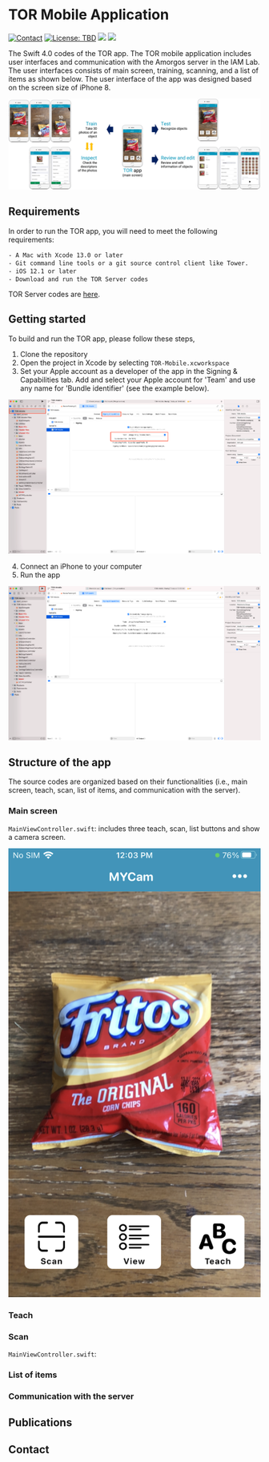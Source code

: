 # TOR Mobile Application
<a href="https://jonggi.github.io"><img src="https://img.shields.io/badge/contact-Jonggi Hong-blue.svg?style=flat" alt="Contact"/></a>
<a href="LICENSE.md"><img src="https://img.shields.io/badge/license-TBD-red.svg?style=flat" alt="License: TBD"/></a>
<img src="https://img.shields.io/badge/platform-ios-green"/> 
<img src="https://img.shields.io/badge/language-swift 4.0-lightblue"/>

The Swift 4.0 codes of the TOR app. The TOR mobile application includes user interfaces and communication with the Amorgos server in the IAM Lab.
The user interfaces consists of main screen, training, scanning, and a list of items as shown below. The user interface of the app was designed based on the screen size of iPhone 8.

<p align="center">
  <img src="Docs/overview.jpg" alt="Overview of the TOR app">
</p>

## Requirements
In order to run the TOR app, you will need to meet the following requirements:
```
- A Mac with Xcode 13.0 or later
- Git command line tools or a git source control client like Tower. 
- iOS 12.1 or later
- Download and run the TOR Server codes
```
TOR Server codes are [here](https://github.com/IAMLabUMD/TORApp-Server).

## Getting started
To build and run the TOR app, please follow these steps,
1. Clone the repository
2. Open the project in Xcode by selecting `TOR-Mobile.xcworkspace`
3. Set your Apple account as a developer of the app in the Signing & Capabilities tab. Add and select your Apple account for 'Team' and use any name for 'Bundle identifier' (see the example below).

<p align="center">
  <img src="Docs/signing.png" alt="Signing and capabilities">
</p>

4. Connect an iPhone to your computer
5. Run the app

<p align="center">
  <img src="Docs/run.png" alt="Signing and capabilities">
</p>

## Structure of the app
The source codes are organized based on their functionalities (i.e., main screen, teach, scan, list of items, and communication with the server). 

### Main screen
`MainViewController.swift`: includes three teach, scan, list buttons and show a camera screen. 
<p align="center">
  <img src="Docs/Screenshots/main.png" alt="Signing and capabilities">
</p>

### Teach

### Scan
`MainViewController.swift`: 

### List of items

### Communication with the server

## Publications


## Contact